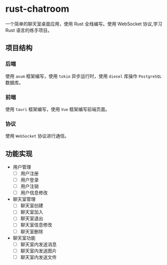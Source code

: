 # rust-chatroom

一个简单的聊天室桌面应用，使用 Rust 全栈编写。使用 WebSocket 协议,学习 Rust 语言的练手项目。

## 项目结构

### 后端

使用 `axum` 框架编写，使用 `tokio` 异步运行时，使用 `diesel` 库操作 `PostgreSQL` 数据库。

### 前端

使用 `tauri` 框架编写，使用 `Vue` 框架编写前端页面。

### 协议

使用 `WebSocket` 协议进行通信。

## 功能实现

- 用户管理
  - [ ] 用户注册
  - [ ] 用户登录
  - [ ] 用户注销
  - [ ] 用户信息修改
- 聊天室管理
  - [ ] 聊天室创建
  - [ ] 聊天室加入
  - [ ] 聊天室退出
  - [ ] 聊天室信息修改
  - [ ] 聊天室删除
- 聊天室功能
  - [ ] 聊天室内发送消息
  - [ ] 聊天室内发送图片
  - [ ] 聊天室内发送文件
